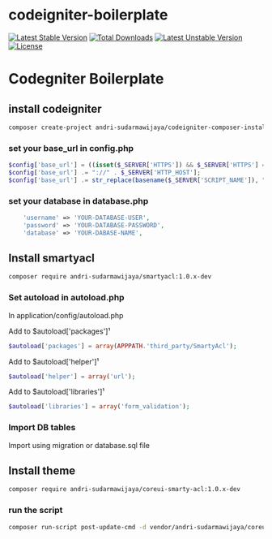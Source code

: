 # codeigniter-boilerplate
[![Latest Stable Version](http://poser.pugx.org/andri-sudarmawijaya/codeigniter-boilerplate/v)](https://packagist.org/packages/andri-sudarmawijaya/codeigniter-boilerplate) [![Total Downloads](http://poser.pugx.org/andri-sudarmawijaya/codeigniter-boilerplate/downloads)](https://packagist.org/packages/andri-sudarmawijaya/codeigniter-boilerplate) [![Latest Unstable Version](http://poser.pugx.org/andri-sudarmawijaya/codeigniter-boilerplate/v/unstable)](https://packagist.org/packages/andri-sudarmawijaya/codeigniter-boilerplate) [![License](http://poser.pugx.org/andri-sudarmawijaya/codeigniter-boilerplate/license)](https://packagist.org/packages/andri-sudarmawijaya/codeigniter-boilerplate)

# Codegniter Boilerplate

##  install codeigniter
```bash
composer create-project andri-sudarmawijaya/codeigniter-composer-installer codeigniter-boilerplate
```
### set your base_url in config.php
```php
$config['base_url'] = ((isset($_SERVER['HTTPS']) && $_SERVER['HTTPS'] == "on") ? "https" : "http");
$config['base_url'] .= "://" . $_SERVER['HTTP_HOST'];
$config['base_url'] .= str_replace(basename($_SERVER['SCRIPT_NAME']), "", $_SERVER['SCRIPT_NAME']);
```
### set your database in database.php
```php
	'username' => 'YOUR-DATABASE-USER',
	'password' => 'YOUR-DATABASE-PASSWORD',
	'database' => 'YOUR-DABASE-NAME',
```

## Install smartyacl
```bash
composer require andri-sudarmawijaya/smartyacl:1.0.x-dev
```

### Set autoload in autoload.php
In application/config/autoload.php

Add to $autoload['packages']¹
```php
$autoload['packages'] = array(APPPATH.'third_party/SmartyAcl');
```
Add to $autoload['helper']¹
```php
$autoload['helper'] = array('url');
```
Add to $autoload['libraries']¹
```php
$autoload['libraries'] = array('form_validation');
```

### Import DB tables
Import using migration or database.sql file

## Install theme
```bash
composer require andri-sudarmawijaya/coreui-smarty-acl:1.0.x-dev
```
### run the script
```bash
composer run-script post-update-cmd -d vendor/andri-sudarmawijaya/coreui-smarty-acl
```




